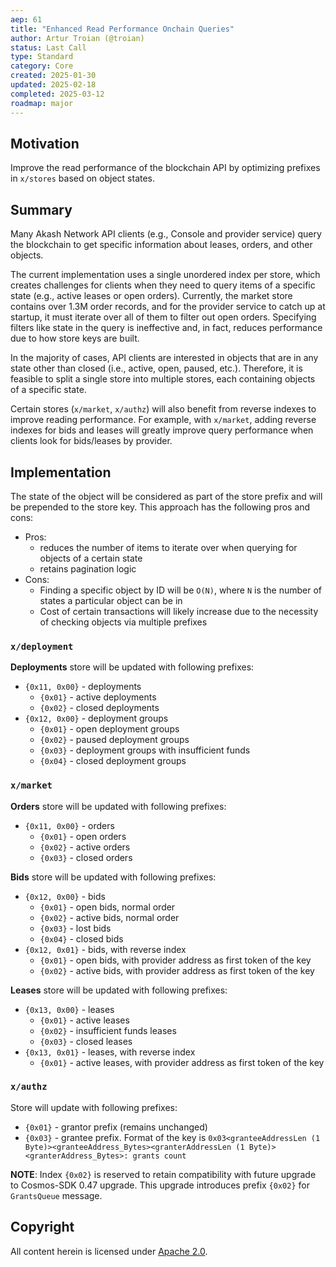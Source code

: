 ```yaml
---
aep: 61
title: "Enhanced Read Performance Onchain Queries"
author: Artur Troian (@troian)
status: Last Call
type: Standard
category: Core
created: 2025-01-30
updated: 2025-02-18
completed: 2025-03-12
roadmap: major
---
```


## Motivation

Improve the read performance of the blockchain API by optimizing prefixes in `x/stores` based on object states.

## Summary

Many Akash Network API clients (e.g., Console and provider service) query the blockchain to get specific information about leases, orders, and other objects.

The current implementation uses a single unordered index per store, which creates challenges for clients when they need to query items of a specific state (e.g., active leases or open orders).
Currently, the market store contains over 1.3M order records, and for the provider service to catch up at startup, it must iterate over all of them to filter out open orders. Specifying filters like state in the query is ineffective and, in fact, reduces performance due to how store keys are built.

In the majority of cases, API clients are interested in objects that are in any state other than closed (i.e., active, open, paused, etc.). Therefore, it is feasible to split a single store into multiple stores, each containing objects of a specific state.

Certain stores (`x/market`, `x/authz`) will also benefit from reverse indexes to improve reading performance. For example, with `x/market`, adding reverse indexes for bids and leases will greatly improve query performance when clients look for bids/leases by provider.

## Implementation

The state of the object will be considered as part of the store prefix and will be prepended to the store key.
This approach has the following pros and cons:
- Pros:
    - reduces the number of items to iterate over when querying for objects of a certain state
    - retains pagination logic
- Cons:
    - Finding a specific object by ID will be `O(N)`, where `N` is the number of states a particular object can be in
    - Cost of certain transactions will likely increase due to the necessity of checking objects via multiple prefixes

### `x/deployment`

**Deployments** store will be updated with following prefixes:

- `{0x11, 0x00}` - deployments
    - `{0x01}` - active deployments
    - `{0x02}` - closed deployments
- `{0x12, 0x00}` - deployment groups
    - `{0x01}` - open deployment groups
    - `{0x02}` - paused deployment groups
    - `{0x03}` - deployment groups with insufficient funds
    - `{0x04}` - closed deployment groups

### `x/market`

**Orders** store will be updated with following prefixes:
- `{0x11, 0x00}` - orders
    - `{0x01}` - open orders
    - `{0x02}` - active orders
    - `{0x03}` - closed orders

**Bids** store will be updated with following prefixes:
- `{0x12, 0x00}` - bids
    - `{0x01}` - open bids, normal order
    - `{0x02}` - active bids, normal order
    - `{0x03}` - lost bids
    - `{0x04}` - closed bids
- `{0x12, 0x01}` - bids, with reverse index
    - `{0x01}` - open bids, with provider address as first token of the key
    - `{0x02}` - active bids, with provider address as first token of the key

**Leases** store will be updated with following prefixes:
- `{0x13, 0x00}` - leases
    - `{0x01}` - active leases
    - `{0x02}` - insufficient funds leases
    - `{0x03}` - closed leases
- `{0x13, 0x01}` - leases, with reverse index
    - `{0x01}` - active leases, with provider address as first token of the key

### `x/authz`

Store will update with following prefixes:
- `{0x01}` - grantor prefix (remains unchanged)
- `{0x03}` - grantee prefix. Format of the key is `0x03<granteeAddressLen (1 Byte)><granteeAddress_Bytes><granterAddressLen (1 Byte)><granterAddress_Bytes>: grants count`

**NOTE**: Index `{0x02}` is reserved to retain compatibility with future upgrade to Cosmos-SDK 0.47 upgrade. This upgrade introduces prefix `{0x02}` for `GrantsQueue` message.

## Copyright

All content herein is licensed under [Apache 2.0](https://www.apache.org/licenses/LICENSE-2.0).

